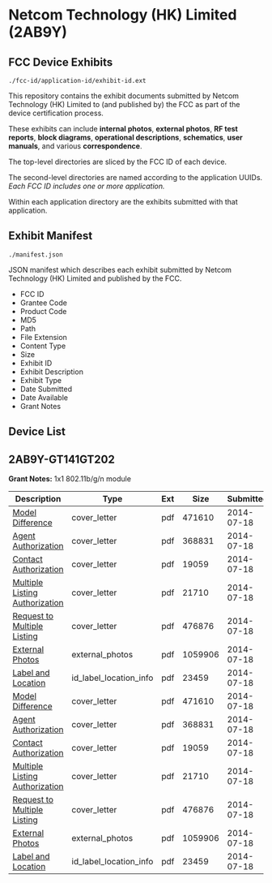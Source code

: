 # Netcom Technology (HK) Limited (2AB9Y)
## FCC Device Exhibits

```
./fcc-id/application-id/exhibit-id.ext
```

This repository contains the exhibit documents submitted by Netcom Technology (HK) Limited to (and published by) the FCC as part of the device certification process.

These exhibits can include **internal photos**, **external photos**, **RF test reports**, **block diagrams**, **operational descriptions**, **schematics**, **user manuals**, and various **correspondence**.

The top-level directories are sliced by the FCC ID of each device.

The second-level directories are named according to the application UUIDs. *Each FCC ID includes one or more application.*

Within each application directory are the exhibits submitted with that application. 

## Exhibit Manifest

```
./manifest.json
```

JSON manifest which describes each exhibit submitted by Netcom Technology (HK) Limited and published by the FCC.

- FCC ID
- Grantee Code
- Product Code
- MD5
- Path
- File Extension
- Content Type
- Size
- Exhibit ID
- Exhibit Description
- Exhibit Type
- Date Submitted
- Date Available
- Grant Notes

## Device List
## 2AB9Y-GT141GT202
**Grant Notes:** 1x1 802.11b/g/n module

| Description | Type | Ext | Size | Submitted | Available |
| ----------- | ---- | --- | ---- | --------- | --------- |
| [Model Difference](2AB9Y-GT141GT202/8bdc16ab75222e6805dfa8cc10623d18/2328664.pdf) | cover_letter | pdf | 471610 | 2014-07-18 | 2014-07-18 |
| [Agent Authorization](2AB9Y-GT141GT202/8bdc16ab75222e6805dfa8cc10623d18/2328665.pdf) | cover_letter | pdf | 368831 | 2014-07-18 | 2014-07-18 |
| [Contact Authorization](2AB9Y-GT141GT202/8bdc16ab75222e6805dfa8cc10623d18/2185181.pdf) | cover_letter | pdf | 19059 | 2014-07-18 | 2014-07-18 |
| [Multiple Listing Authorization](2AB9Y-GT141GT202/8bdc16ab75222e6805dfa8cc10623d18/2328667.pdf) | cover_letter | pdf | 21710 | 2014-07-18 | 2014-07-18 |
| [Request to Multiple Listing](2AB9Y-GT141GT202/8bdc16ab75222e6805dfa8cc10623d18/2328668.pdf) | cover_letter | pdf | 476876 | 2014-07-18 | 2014-07-18 |
| [External Photos](2AB9Y-GT141GT202/8bdc16ab75222e6805dfa8cc10623d18/2328669.pdf) | external_photos | pdf | 1059906 | 2014-07-18 | 2014-07-18 |
| [Label and Location](2AB9Y-GT141GT202/8bdc16ab75222e6805dfa8cc10623d18/2328670.pdf) | id_label_location_info | pdf | 23459 | 2014-07-18 | 2014-07-18 |
| [Model Difference](2AB9Y-GT141GT202/ba549a488884d7ba61a5ebbef5470f76/2328664.pdf) | cover_letter | pdf | 471610 | 2014-07-18 | 2014-07-18 |
| [Agent Authorization](2AB9Y-GT141GT202/ba549a488884d7ba61a5ebbef5470f76/2328665.pdf) | cover_letter | pdf | 368831 | 2014-07-18 | 2014-07-18 |
| [Contact Authorization](2AB9Y-GT141GT202/ba549a488884d7ba61a5ebbef5470f76/2185181.pdf) | cover_letter | pdf | 19059 | 2014-07-18 | 2014-07-18 |
| [Multiple Listing Authorization](2AB9Y-GT141GT202/ba549a488884d7ba61a5ebbef5470f76/2328667.pdf) | cover_letter | pdf | 21710 | 2014-07-18 | 2014-07-18 |
| [Request to Multiple Listing](2AB9Y-GT141GT202/ba549a488884d7ba61a5ebbef5470f76/2328668.pdf) | cover_letter | pdf | 476876 | 2014-07-18 | 2014-07-18 |
| [External Photos](2AB9Y-GT141GT202/ba549a488884d7ba61a5ebbef5470f76/2328669.pdf) | external_photos | pdf | 1059906 | 2014-07-18 | 2014-07-18 |
| [Label and Location](2AB9Y-GT141GT202/ba549a488884d7ba61a5ebbef5470f76/2328670.pdf) | id_label_location_info | pdf | 23459 | 2014-07-18 | 2014-07-18 |

